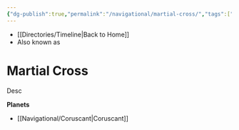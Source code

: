 ```yaml
---
{"dg-publish":true,"permalink":"/navigational/martial-cross/","tags":["map","hyperlane","unfinished"],"dgHomeLink":false}
---
```


- [[Directories/Timeline\|Back to Home]]
- Also known as 

# Martial Cross
Desc

**Planets**
- [[Navigational/Coruscant\|Coruscant]]
